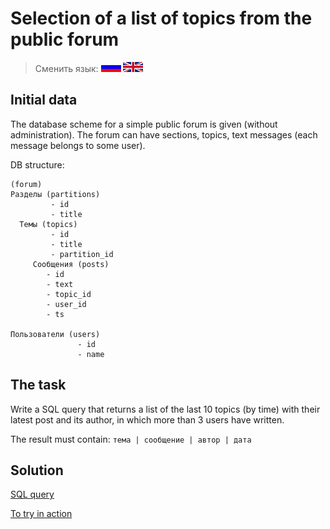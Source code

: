 # Selection of a list of topics from the public forum

> Сменить язык: [![Русский](../../docs/assets/images/ru.gif)](README.md) [![English](../../docs/assets/images/en.gif)](README.en.md)

## Initial data

The database scheme for a simple public forum is given (without administration).
The forum can have sections, topics, text messages (each message belongs to some user).

DB structure:
```
(forum)
Разделы (partitions)
         - id
         - title
  Темы (topics)
         - id
         - title
         - partition_id
     Сообщения (posts)
        - id
        - text
        - topic_id
        - user_id
        - ts
     
Пользователи (users)
               - id
               - name
```

## The task

Write a SQL query that returns a list of the last 10 topics (by time)
with their latest post and its author, in which more than 3 users have written.
 
The result must contain: `тема | сообщение | автор | дата`

## Solution

[SQL query](solution.sql)

[To try in action](https://www.db-fiddle.com/f/inLW2mNdtD3bneUrCKkYAf/7)